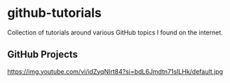 # github-tutorials
Collection of tutorials around various GitHub topics I found on the internet.


## GitHub Projects

https://img.youtube.com/vi/idZyqNIrt84?si=bdL6Jmdtn71sILHk/default.jpg 
